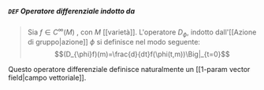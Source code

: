 ##### `DEF` Operatore differenziale indotto da 
>Sia $f \in C^{\infty}(M)$ , con $M$ [[varietà]]. L'operatore $D_{\phi}$, indotto dall'[[Azione di gruppo|azione]] $\phi$  si definisce nel modo seguente:  
>$$(D_{\phi}f)(m)=\frac{d}{dt}f(\phi(t,m))\Big|_{t=0}$$

Questo operatore differenziale definisce naturalmente un [[1-param vector field|campo vettoriale]].

